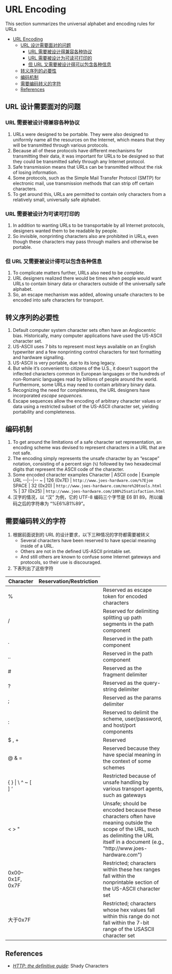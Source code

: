 # URL Encoding

This section summarizes the universal alphabet and encoding rules for URLs


<!-- TOC -->

- [URL Encoding](#url-encoding)
    - [URL 设计需要面对的问题](#url-设计需要面对的问题)
        - [URL 需要被设计得兼容各种协议](#url-需要被设计得兼容各种协议)
        - [URL 需要被设计为可读可打印的](#url-需要被设计为可读可打印的)
        - [但 URL 又需要被设计得可以包含各种信息](#但-url-又需要被设计得可以包含各种信息)
    - [转义序列的必要性](#转义序列的必要性)
    - [编码机制](#编码机制)
    - [需要编码转义的字符](#需要编码转义的字符)
    - [References](#references)

<!-- /TOC -->


## URL 设计需要面对的问题
### URL 需要被设计得兼容各种协议
1. URLs were designed to be portable. They were also designed to uniformly name all the resources on the Internet, which means that they will be transmitted through various protocols. 
2. Because all of these protocols have different mechanisms for transmitting their data, it was important for URLs to be designed so that they could be transmitted safely through any Internet protocol.
3. Safe transmission means that URLs can be transmitted without the risk of losing information. 
4. Some protocols, such as the Simple Mail Transfer Protocol (SMTP) for electronic mail, use transmission methods that can strip off certain characters. 
5. To get around this, URLs are permitted to contain only characters from a relatively small, universally safe alphabet.

### URL 需要被设计为可读可打印的
1. In addition to wanting URLs to be transportable by all Internet protocols, designers wanted them to be readable by people. 
2. So invisible, nonprinting characters also are prohibited in URLs, even though these characters may pass through mailers and otherwise be portable.

### 但 URL 又需要被设计得可以包含各种信息
1. To complicate matters further, URLs also need to be *complete*. 
2. URL designers realized there would be times when people would want URLs to contain binary data or characters outside of the universally safe alphabet. 
3. So, an escape mechanism was added, allowing unsafe characters to be encoded into safe characters for transport.


## 转义序列的必要性
1. Default computer system character sets often have an Anglocentric bias. Historically, many computer applications have used the US-ASCII character set. 
2. US-ASCII uses 7 bits to represent most keys available on an English typewriter and a few nonprinting control characters for text formatting and hardware signalling.
3. US-ASCII is very portable, due to its long legacy. 
4. But while it’s convenient to citizens of the U.S., it doesn’t support the inflected characters common in European languages or the hundreds of non-Romanic languages read by billions of people around the world. Furthermore, some URLs may need to contain arbitrary binary data. 
5. Recognizing the need for completeness, the URL designers have incorporated *escape sequences*.
6. Escape sequences allow the encoding of arbitrary character values or data using a restricted subset of the US-ASCII character set, yielding portability and completeness.


## 编码机制
1. To get around the limitations of a safe character set representation, an encoding scheme was devised to represent characters in a URL that are not safe. 
2. The encoding simply represents the unsafe character by an “escape” notation, consisting of a percent sign (`%`) followed by two hexadecimal digits that represent the ASCII code of the character.
3. Some encoded character examples
    Character | ASCII code | Example URL
    --|--|--
    ~ | 126 (0x7E) | `http://www.joes-hardware.com/%7Ejoe`
    SPACE | 32 (0x20) | `http://www.joes-hardware.com/more%20tools.html`
    % | 37 (0x25) | `http://www.joes-hardware.com/100%25satisfaction.html`
4. 汉字的情况，以 “汉” 为例，它的 UTF-8 编码三个字节是 E6 B1 89。所以编码之后的字符串为 “%E6%B1%89”。


## 需要编码转义的字符
1. 根据前面说到的 URL 的设计要求，以下三种情况的字符都需要被转义
    * Several characters have been reserved to have special meaning inside of a URL. 
    * Others are not in the defined US-ASCII printable set. 
    * And still others are known to confuse some Internet gateways and protocols, so their use is discouraged.
2. 下表列出了这些字符
<table>
    <thead>
        <tr>
            <th>Character</th>
            <th>Reservation/Restriction</th>
        </tr>
    </thead>
    <tbody>
        <tr>
            <td>%<td/>
            <td>Reserved as escape token for encoded characters</td>
        </tr>
        <tr>
            <td>/<td/>
            <td>Reserved for delimiting splitting up path segments in the path component</td>
        </tr>
        <tr>
            <td>.<td/>
            <td>Reserved in the path component</td>
        </tr>
        <tr>
            <td>..<td/>
            <td>Reserved in the path component</td>
        </tr>
        <tr>
            <td>#<td/>
            <td>Reserved as the fragment delimiter</td>
        </tr>
        <tr>
            <td>?<td/>
            <td>Reserved as the query-string delimiter</td>
        </tr>
        <tr>
            <td>;<td/>
            <td>Reserved as the params delimiter</td>
        </tr>
        <tr>
            <td>:<td/>
            <td>Reserved to delimit the scheme, user/password, and host/port components</td>
        </tr>
        <tr>
            <td>$ , +<td/>
            <td>Reserved</td>
        </tr>
        <tr>
            <td>@ & =<td/>
            <td>Reserved because they have special meaning in the context of some schemes</td>
        </tr>
        <tr>
            <td>{ } | \ ^ ~ [ ] ‘<td/>
            <td>Restricted because of unsafe handling by various transport agents, such as gateways</td>
        </tr>
        <tr>
            <td>&lt; > "<td/>
            <td>Unsafe; should be encoded because these characters often have meaning outside the scope of the URL,
            such as delimiting the URL itself in a document (e.g., "http://www.joes-hardware.com")</td>
        </tr>
        <tr>
            <td>0x00–0x1F, 0x7F<td/>
            <td>Restricted; characters within these hex ranges fall within the nonprintable section of the US-ASCII character set</td>
        </tr>
        <tr>
            <td>大于0x7F<td/>
            <td>Restricted; characters whose hex values fall within this range do not fall within the 7-bit range of the USASCII character set</td>
        </tr>
    </tbody>
</table>


## References
* [*HTTP: the definitive guide*](https://book.douban.com/subject/1440226/): Shady Characters